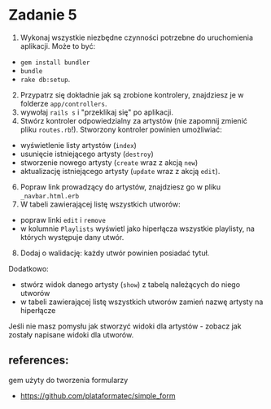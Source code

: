 # Zadanie 5

1. Wykonaj wszystkie niezbędne czynności potrzebne do uruchomienia aplikacji. Może to być:
- `gem install bundler`
- `bundle`
- `rake db:setup`.
2. Przypatrz się dokładnie jak są zrobione kontrolery, znajdziesz je w folderze `app/controllers`.
3. wywołaj `rails s` i "przeklikaj się" po aplikacji.   
4. Stwórz kontroler odpowiedzialny za artystów (nie zapomnij zmienić pliku `routes.rb`!). Stworzony kontroler powinien umożliwiać:  
- wyświetlenie listy artystów (`index`)                  
- usunięcie istniejącego artysty (`destroy`)            
- stworzenie nowego artysty (`create` wraz z akcją `new`)   
- aktualizację istniejącego artysty (`update` wraz z akcją `edit`).

6. Popraw link prowadzący do artystów, znajdziesz go w pliku `_navbar.html.erb`
7. W tabeli zawierającej listę wszystkich utworów:
- popraw linki `edit` i `remove`
- w kolumnie `Playlists` wyświetl jako hiperłącza wszystkie playlisty, na których występuje dany utwór.

8. Dodaj o walidację: każdy utwór powinien posiadać tytuł.

Dodatkowo:
- stwórz widok danego artysty (`show`) z tabelą należących do niego utworów
- w tabeli zawierającej listę wszystkich utworów zamień nazwę artysty na hiperłącze

Jeśli nie masz pomysłu jak stworzyć widoki dla artystów - zobacz jak zostały napisane widoki dla utworów.

## references:
gem użyty do tworzenia formularzy
- https://github.com/plataformatec/simple_form
